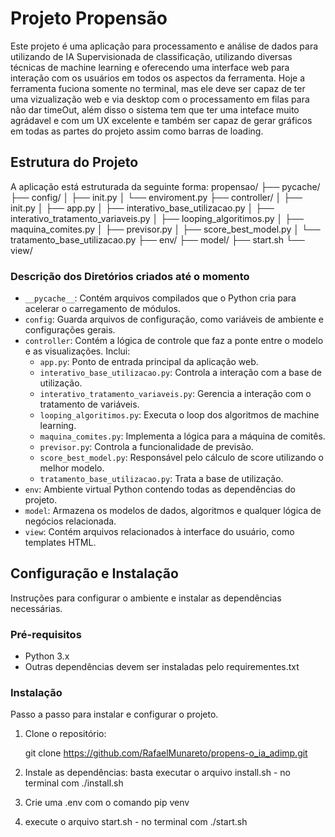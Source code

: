 # Projeto Propensão

Este projeto é uma aplicação  para processamento e análise de dados para utilizando de IA Supervisionada de classificação, utilizando diversas técnicas de machine learning e oferecendo uma interface web para interação com os usuários em todos os aspectos da ferramenta. Hoje a ferramenta fuciona somente no terminal, mas ele deve ser capaz de ter uma vizualização web e via desktop com o processamento em filas para não dar timeOut, além disso o sistema tem que ter uma inteface muito agrádavel e com um UX excelente e também ser capaz de gerar gráficos em todas as partes do projeto assim como barras de loading.

## Estrutura do Projeto

A aplicação está estruturada da seguinte forma:
propensao/
├── pycache/
├── config/
│ ├── init.py
│ └── enviroment.py
├── controller/
│ ├── init.py
│ ├── app.py
│ ├── interativo_base_utilizacao.py
│ ├── interativo_tratamento_variaveis.py
│ ├── looping_algoritimos.py
│ ├── maquina_comites.py
│ ├── previsor.py
│ ├── score_best_model.py
│ └── tratamento_base_utilizacao.py
├── env/
├── model/
├── start.sh
└── view/

### Descrição dos Diretórios criados até o momento

- `__pycache__`: Contém arquivos compilados que o Python cria para acelerar o carregamento de módulos.
- `config`: Guarda arquivos de configuração, como variáveis de ambiente e configurações gerais.
- `controller`: Contém a lógica de controle que faz a ponte entre o modelo e as visualizações. Inclui:
  - `app.py`: Ponto de entrada principal da aplicação web.
  - `interativo_base_utilizacao.py`: Controla a interação com a base de utilização.
  - `interativo_tratamento_variaveis.py`: Gerencia a interação com o tratamento de variáveis.
  - `looping_algoritimos.py`: Executa o loop dos algoritmos de machine learning.
  - `maquina_comites.py`: Implementa a lógica para a máquina de comitês.
  - `previsor.py`: Controla a funcionalidade de previsão.
  - `score_best_model.py`: Responsável pelo cálculo de score utilizando o melhor modelo.
  - `tratamento_base_utilizacao.py`: Trata a base de utilização.
- `env`: Ambiente virtual Python contendo todas as dependências do projeto.
- `model`: Armazena os modelos de dados, algoritmos e qualquer lógica de negócios relacionada.
- `view`: Contém arquivos relacionados à interface do usuário, como templates HTML.

## Configuração e Instalação

Instruções para configurar o ambiente e instalar as dependências necessárias.

### Pré-requisitos

- Python 3.x
- Outras dependências devem ser instaladas pelo requirementes.txt


### Instalação

Passo a passo para instalar e configurar o projeto.

1. Clone o repositório:

    git clone https://github.com/RafaelMunareto/propens-o_ia_adimp.git

2.  Instale as dependências:
    basta executar o arquivo install.sh - no terminal com ./install.sh

3. Crie uma .env com o comando
    pip venv 

3. execute o arquivo start.sh - no terminal com ./start.sh
